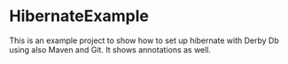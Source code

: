 HibernateExample
================

This is an example project to show how to set up hibernate with Derby Db using also Maven and Git. It shows annotations as well.

